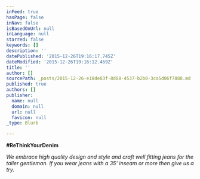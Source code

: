 ```yaml
---
inFeed: true
hasPage: false
inNav: false
isBasedOnUrl: null
inLanguage: null
starred: false
keywords: []
description: ''
datePublished: '2015-12-26T19:16:17.745Z'
dateModified: '2015-12-26T19:16:12.469Z'
title: ''
author: []
sourcePath: _posts/2015-12-26-e18de83f-8d88-4537-b2b0-3ca5d06f7888.md
published: true
authors: []
publisher:
  name: null
  domain: null
  url: null
  favicon: null
_type: Blurb

---
```

**\#ReThinkYourDenim**

_We embrace high quality design and style and craft well fitting jeans for the taller gentleman.  If you wear jeans with a 35' inseam or more then give us a try._
